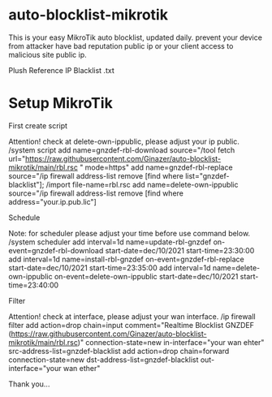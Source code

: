 # auto-blocklist-mikrotik

This is your easy MikroTik auto blocklist, updated daily.
prevent your device from attacker have bad reputation public ip or your client access to malicious site public ip.

Plush Reference IP Blacklist .txt


# Setup MikroTik

First create script

Attention! check at delete-own-ippublic, please adjust your ip public.
/system script
add name=gnzdef-rbl-download source="/tool fetch url=\"https://raw.githubusercontent.com/Ginazer/auto-blocklist-mikrotik/main/rbl.rsc " mode=https"
add name=gnzdef-rbl-replace source="/ip firewall address-list remove [find where list=\"gnzdef-blacklist\"]; /import file-name=rbl.rsc
add name=delete-own-ippublic source="/ip firewall address-list remove [find where address=\"your.ip.pub.lic\"]

Schedule

Note: for scheduler please adjust your time before use command below.
/system scheduler
add interval=1d name=update-rbl-gnzdef on-event=gnzdef-rbl-download start-date=dec/10/2021 start-time=23:30:00
add interval=1d name=install-rbl-gnzdef on-event=gnzdef-rbl-replace start-date=dec/10/2021 start-time=23:35:00
add interval=1d name=delete-own-ippublic on-event=delete-own-ippublic start-date=dec/10/2021 start-time=23:40:00

Filter

Attention! check at interface, please adjust your wan interface.
/ip firewall filter
add action=drop chain=input comment="Realtime Blocklist GNZDEF (https://raw.githubusercontent.com/Ginazer/auto-blocklist-mikrotik/main/rbl.rsc)" connection-state=new in-interface="your wan ehter" src-address-list=gnzdef-blacklist
add action=drop chain=forward connection-state=new dst-address-list=gnzdef-blacklist out-interface="your wan ether"

Thank you...

